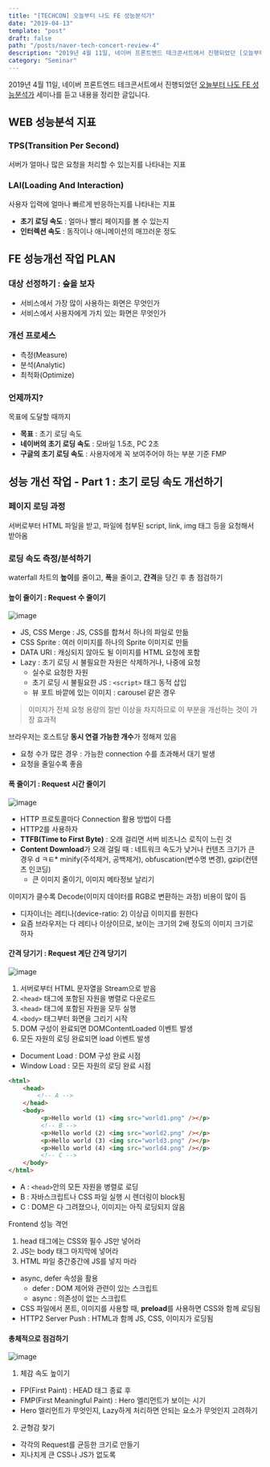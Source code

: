 ```yaml
---
title: "[TECHCON] 오늘부터 나도 FE 성능분석가"
date: "2019-04-13"
template: "post"
draft: false
path: "/posts/naver-tech-concert-review-4"
description: "2019년 4월 11일, 네이버 프론트엔드 테크콘서트에서 진행되었던 [오늘부터 나도 FE 성능분석가] 세미나를 듣고 내용을 정리한 글입니다."
category: "Seminar"
---
```


2019년 4월 11일, 네이버 프론트엔드 테크콘서트에서 진행되었던 [오늘부터 나도 FE 성능분석가](https://www.slideshare.net/NaverEngineering/naver-tech-concertfe2019-fe) 세미나를 듣고 내용을 정리한 글입니다.

## WEB 성능분석 지표
### TPS(Transition Per Second)
서버가 얼마나 많은 요청을 처리할 수 있는지를 나타내는 지표
### LAI(Loading And Interaction)
사용자 입력에 얼마나 빠르게 반응하는지를 나타내는 지표
* **초기 로딩 속도** : 얼마나 빨리 페이지를 볼 수 있는지
* **인터렉션 속도** : 동작이나 애니메이션의 매끄러운 정도

## FE 성능개선 작업 PLAN
### 대상 선정하기 : 숲을 보자
* 서비스에서 가장 많이 사용하는 화면은 무엇인가
* 서비스에서 사용자에게 가치 있는 화면은 무엇인가

### 개선 프로세스
* 측정(Measure)
* 분석(Analytic)
* 최적화(Optimize)

### 언제까지?
목표에 도달할 때까지
* **목표** : 초기 로딩 속도
* **네이버의 초기 로딩 속도** : 모바일 1.5초, PC 2초
* **구글의 초기 로딩 속도** : 사용자에게 꼭 보여주어야 하는 부분 기준 FMP

## 성능 개선 작업 - Part 1 : 초기 로딩 속도 개선하기
### 페이지 로딩 과정
서버로부터 HTML 파일을 받고, 파일에 첨부된 script, link, img 태그 등을 요청해서 받아옴

### 로딩 속도 측정/분석하기
waterfall 차트의 **높이**를 줄이고, **폭**을 줄이고, **간격**을 당긴 후 총 점검하기

#### **높이 줄이기** : Request 수 줄이기
![image](https://user-images.githubusercontent.com/42922453/56368481-7a39b580-6232-11e9-8e83-2c439b340d50.png)

* JS, CSS Merge : JS, CSS를 합쳐서 하나의 파일로 만듦
* CSS Sprite : 여러 이미지를 하나의 Sprite 이미지로 만듦
* DATA URI : 캐싱되지 않아도 될 이미지를 HTML 요청에 포함
* Lazy : 초기 로딩 시 불필요한 자원은 삭제하거나, 나중에 요청
	* 실수로 요청한 자원
	* 초기 로딩 시 불필요한 JS : `<script>` 태그 동적 삽입
	* 뷰 포트 바깥에 있는 이미지 : carousel 같은 경우

> 이미지가 전체 요청 용량의 절반 이상을 차지하므로 이 부분을 개선하는 것이 가장 효과적

브라우저는 호스트당 **동시 연결 가능한 개수**가 정해져 있음
* 요청 수가 많은 경우 : 가능한 connection 수를 초과해서 대기 발생
* 요청을 줄일수록 좋음

#### **폭 줄이기** : Request 시간 줄이기
![image](https://user-images.githubusercontent.com/42922453/56368550-a0f7ec00-6232-11e9-9d8f-e9734ec6cef7.png)

* HTTP 프로토콜마다 Connection 활용 방법이 다름
* HTTP2를 사용하자
* **TTFB(Time to First Byte)** : 오래 걸리면 서버 비즈니스 로직이 느린 것
* **Content Download**가 오래 걸릴 때 : 네트워크 속도가 낮거나 컨텐츠 크기가 큰 경우
d ㅋㅌ* minify(주석제거, 공백제거), obfuscation(변수명 변경), gzip(컨텐츠 인코딩)
	* 큰 이미지 줄이기, 이미지 메타정보 날리기

이미지가 클수록 Decode(이미지 데이터를 RGB로 변환하는 과정) 비용이 많이 듬
* 디자이너는 레티나(device-ratio: 2) 이상급 이미지를 원한다
* 요즘 브라우저는 다 레티나 이상이므로, 보이는 크기의 2배 정도의 이미지 크기로 하자

#### **간격 당기기** : Request 계단 간격 당기기
![image](https://user-images.githubusercontent.com/42922453/56368921-588cfe00-6233-11e9-9fdc-41453f02c972.png)

1. 서버로부터 HTML 문자열을 Stream으로 받음
2. `<head>` 태그에 포함된 자원을 병렬로 다운로드
3. `<head>` 태그에 포함된 자원을 모두 실행
4. `<body>` 태그부터 화면을 그리기 시작
5. DOM 구성이 완료되면 DOMContentLoaded 이벤트 발생
6. 모든 자원의 로딩 완료되면 load 이벤트 발생

* Document Load : DOM 구성 완료 시점
* Window Load : 모든 자원의 로딩 완료 시점

```html
<html>
    <head>
        <!-- A -->
    </head>
    <body>
         <p>Hello world (1) <img src="world1.png" /></p>
         <!-- B -->
         <p>Hello world (2) <img src="world2.png" /></p>
         <p>Hello world (3) <img src="world3.png" /></p>
         <p>Hello world (4) <img src="world4.png" /></p>
         <!-- C -->
    </body>
</html>
```

* A : `<head>`안의 모든 자원을 병렬로 로딩
* B : 자바스크립트나 CSS 파일 실행 시 렌더링이 block됨
* C : DOM은 다 그려졌으나, 이미지는 아직 로딩되지 않음

Frontend 성능 격언
1. head 태그에는 CSS와 필수 JS만 넣어라
2. JS는 body 태그 마지막에 넣어라
3. HTML 파일 중간중간에 JS를 넣지 마라

* async, defer 속성을 활용
	* defer : DOM 제어와 관련이 있는 스크립트
	* async : 의존성이 없는 스크립트
* CSS 파일에서 폰트, 이미지를 사용할 때, **preload**를 사용하면 CSS와 함께 로딩됨
* HTTP2 Server Push : HTML과 함께 JS, CSS, 이미지가 로딩됨

#### 총체적으로 점검하기
![image](https://user-images.githubusercontent.com/42922453/56369671-c128aa80-6234-11e9-8de1-44fe3a8cdd28.png)

1. 체감 속도 높이기
* FP(First Paint) : HEAD 태그 종료 후
* FMP(First Meaningful Paint) : Hero 엘리먼트가 보이는 시기
* Hero 엘리먼트가 무엇인지, Lazy하게 처리하면 안되는 요소가 무엇인지 고려하기

2. 균형감 찾기
* 각각의 Request를 균등한 크기로 만들기
* 지나치게 큰 CSS나 JS가 없도록
